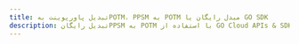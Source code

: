 ---title: تبدیل پاورپوینت بهPOTM، PPSM به POTM مبدل رایگان یا GO SDKdescription: تبدیل رایگانPPSM به POTM با استفاده از GO Cloud APIs & SDK. همچنین اسناد Microsoft PowerPoint را در Cloud ایجاد، ویرایش و رندر کنید.---